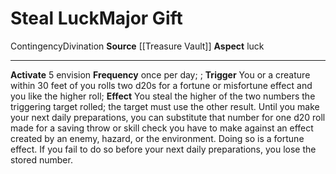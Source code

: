 ﻿---
element: null
id: '101'
item_category: Relics
name: Steal Luck
prerequisite: null
rarity: Common
school: Divination
source: '[[DATABASE/source/Treasure Vault|Treasure Vault]]'
trait:
- '[[DATABASE/trait/Contingency|Contingency]]'
- '[[DATABASE/trait/Divination|Divination]]'
type: Relic Major Gift

---
# Steal Luck<span class="item-type">Major Gift</span>

<span class="item-trait">Contingency</span><span class="item-trait">Divination</span>
**Source** [[Treasure Vault]] 
**Aspect** luck

---
**Activate** <span class="action-icon">5</span> envision **Frequency** once per day; ; **Trigger** You or a creature within 30 feet of you rolls two d20s for a fortune or misfortune effect and you like the higher roll; **Effect** You steal the higher of the two numbers the triggering target rolled; the target must use the other result. Until you make your next daily preparations, you can substitute that number for one d20 roll made for a saving throw or skill check you have to make against an effect created by an enemy, hazard, or the environment. Doing so is a fortune effect. If you fail to do so before your next daily preparations, you lose the stored number.